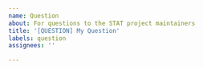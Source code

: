 ```yaml
---
name: Question
about: For questions to the STAT project maintainers
title: '[QUESTION] My Question'
labels: question
assignees: ''

---
```



